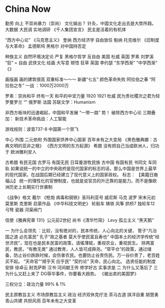 # China Now

勤劳 向上 不崇尚暴力（崇尚）
文化输出？
针灸，中国文化走出去是大势所趋。
大数据 
大民调 实地调研
《千人集团宣言》
民主是活着的有机体

“西方中心论”
《马克思主义》
奎纳 西方经济学 自由放任 魁纳 托克维尔 《旧制度与大革命》
孟德斯鸠 黑格尔 对中国持否定

种族主义 自然环境决定论
严复 黑格尔哲学 反自由  美国 杜威 英国 罗素 刘梦溪 “狂” = 自由 武侠文化 绘画 大写意 顿悟 狂草 英国 李约瑟 “东学西渐” “中学西渐” 《》

画版画 画的建筑很高 双重标准～～～ 新疆“七五” 
颜色革命失败 阿拉伯之春 “阿拉伯之冬” 一战 ：1000万2000万

罗素：崇尚和平 终有一天 和平的中坚力量
1920 1921 杜威 民为贵社稷次之君为轻
罗曼罗兰 “”
俄罗斯 法国 苏联文学：Humanism

非西方板块的迅速崛起，中国和平发展 “一带一路” 势！
破除西方中心论
三期叠加： 新技术革命挑战：人工智能 

游戏规则：波音737-8 中国第一个禁飞

中心 外围 二元依附 外围国家供养中心国家
百年未有之大变局
《黑色雅典娜：古典文明的亚非之根》
《西方文明的东方起源》
希腊 没有把自己当成欧洲人，归功于
欧洲雅利安人

古希腊 有民无国
古罗马 有国无民 日耳曼游牧民族
古中国 有国有民 书同文 车同轨
如果说统一的中立的中央政府是现代国家的标志的话，那么中国是世界上最早的现代国家。在战国后期已经建立了现代意义上的国家政权。
标志： 【美籍日裔 福山】 统一的理性化的官僚制度，也就是说官员的升迁靠的是能力。而不是像欧洲历史上长期实行世袭制

《战争》格文 戴尔
《枪炮 病毒和钢铁》圣玛利亚号
威尼斯 马克 波罗 宋末元初
莫里斯 克里斯
启蒙作品
《中华科技文明史》
轮毂车
铸铁
风筝
拱桥7
独轮车12
弓弩
瓷器
河渠闸门

信使《雅典宪章 131》公元前2世纪
尚书《清华竹简》
Levy 孤立主义
“黑天鹅”

一 为什么会领先 ：比较，没有绝对的，民本传统，人心向北的关键，
管子“凡治国之道 必先富民”
孔子“政之基者 莫大乎使民富且寿也”
中国本土的经济学传统“经世济民”，现在也是民本民富的政策，请徭薄赋，重视农业，重视民生。
除两富民，教民，“有教无类”
通过教育，人人皆可成舜尧。“常平仓”的政策，通过储备，防止谷价跌跌时候，会伤害农民。也要防止谷贵伤民。万一谷价贵了，老百姓买不起。
“天命官”“顺乎天 应乎民” “契约论”
天命，民心向北。
选贤任能的制度安排
徐卓云
耐克萨斯
汉书·河间献王传
修学好古 实事求是
二 为什么又落后了
三 为什么又赶上来了
DG辱华事件，你要看大趋势。
《被出卖的美国梦》

三权分立：政治力量 
99% & 1%

民主原教旨主义 市场原教旨主义
政治 经济双休克疗法
茶马古道
挟洋自重
胡慧勇
青山共建 共担风雨
百年未有之大变革
